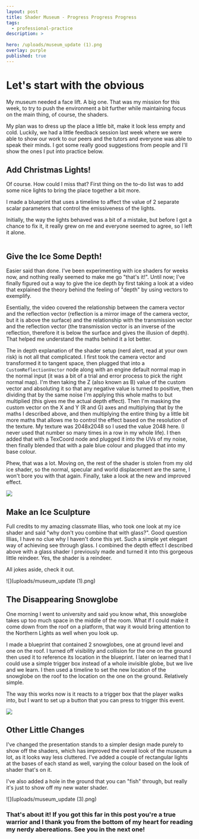 ```yaml
---
layout: post
title: Shader Museum - Progress Progress Progress
tags:
  - professional-practice
description: >
  
hero: /uploads/museum_update (1).png
overlay: purple
published: true
---
```


# Let's start with the obvious
My museum needed a face lift. A big one. That was my mission for this week, to try to push the environment a bit further while maintaining focus on the main thing, of course, the shaders.

My plan was to dress up the place a little bit, make it look less empty and cold. Luckily, we had a little feedback session last week where we were able to show our work to our peers and the tutors and everyone was able to speak their minds. I got some really good suggestions from people and I'll show the ones I put into practice below.

## Add Christmas Lights!
Of course. How could I miss that? First thing on the to-do list was to add some nice lights to bring the place together a bit more. 

I made a blueprint that uses a timeline to affect the value of 2 separate scalar parameters that control the emissiveness of the lights.

Initially, the way the lights behaved was a bit of a mistake, but before I got a chance to fix it, it really grew on me and everyone seemed to agree, so I left it alone.

![]()

## Give the Ice Some Depth!
Easier said than done. I've been experimenting with ice shaders for weeks now, and nothing really seemed to make me go "that's it!". Until now; I've finally figured out a way to give the ice depth by first taking a look at a video that explained the theory behind the feeling of "depth" by using vectors to exemplify. 

Esentially, the video covered the relationship between the camera vector and the reflection vector (reflection is a mirror image of the camera vector, but it is above the surface) and the relationship with the transmission vector and the reflection vector (the transmission vector is an inverse of the reflection, therefore it is below the surface and gives the illusion of depth). That helped me understand the maths behind it a lot better. 

The in depth explanation of the shader setup (nerd alert, read at your own risk) is not all that complicated. I first took the camera vector and transformed it to tangent space, then plugged that into a `CustomReflectionVector` node along with an engine default normal map in the normal input (it was a bit of a trial and error process to pick the right normal map). I'm then taking the Z (also known as B) value of the custom vector and absoluting it so that any negative value is turned to positive, then dividing that by the same noise I'm applying this whole maths to but multiplied (this gives me the actual depth effect). Then I'm masking the custom vector on the X and Y (R and G) axes and multiplying that by the maths I described above, and then multiplying the entire thing by a little bit more maths that allows me to control the effect based on the resolution of the texture. My texture was 2048x2048 so I used the value 2048 here. (I never used that number so many times in a row in my whole life). I then added that with a TexCoord node and plugged it into the UVs of my noise, then finally blended that with a pale blue colour and plugged that into my base colour.


Phew, that was a lot. Moving on, the rest of the shader is stolen from my old ice shader, so the normal, specular and world displacement are the same, I won't bore you with that again. Finally, take a look at the new and improved effect.

![](uploads/ice_effect.gif)

## Make an Ice Sculpture
Full credits to my amazing classmate Illias, who took one look at my ice shader and said "why don't you combine that with glass?". Good question Illias, I have no clue why I haven't done this yet. Such a simple yet elegant way of achieving see through glass. I combined the depth effect I described above with a glass shader I previously made and turned it into this gorgeous little reindeer. Yes, the shader is a reindeer. 

All jokes aside, check it out.

![](uploads/museum_update (1).png)

## The Disappearing Snowglobe
One morning I went to university and said you know what, this snowglobe takes up too much space in the middle of the room. What if I could make it come down from the roof on a platform, that way it would bring attention to the Northern Lights as well when you look up.

I made a blueprint that contained 2 snowglobes, one at ground level and one on the roof. I turned off visibility and collision for the one on the ground then used it to reference its location in the blueprint. I later on learned that I could use a simple trigger box instead of a whole invisible globe, but we live and we learn. I then used a timeline to set the new location of the snowglobe on the roof to the location on the one on the ground. Relatively simple.

The way this works now is it reacts to a trigger box that the player walks into, but I want to set up a button that you can press to trigger this event.

![](uploads/snowglobe_animation.gif)

## Other Little Changes
I've changed the presentation stands to a simpler design made purely to show off the shaders, which has improved the overall look of the museum a lot, as it looks way less cluttered. I've added a couple of rectangular lights at the bases of each stand as well, varying the colour based on the look of shader that's on it.

I've also added a hole in the ground that you can "fish" through, but really it's just to show off my new water shader. 

![](uploads/museum_update (3).png)


### That's about it! If you got this far in this post you're a true warrior and I thank you from the bottom of my heart for reading my nerdy abereations. See you in the next one!